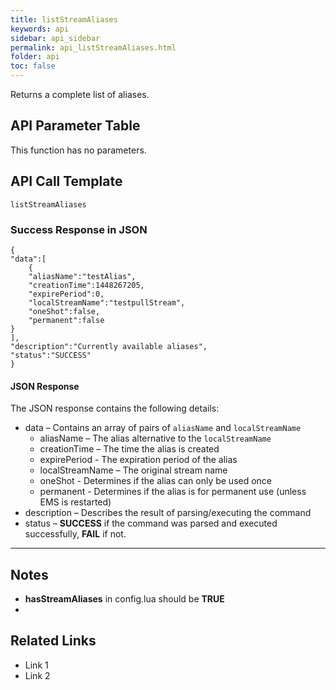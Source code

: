 ```yaml
---
title: listStreamAliases
keywords: api
sidebar: api_sidebar
permalink: api_listStreamAliases.html
folder: api
toc: false
---
```






Returns a complete list of aliases.





## API Parameter Table

This function has no parameters.



## API Call Template

``` 
listStreamAliases
```



### Success Response in JSON

``` 
{
"data":[
    {
    "aliasName":"testAlias",
    "creationTime":1448267205,
    "expirePeriod":0,
    "localStreamName":"testpullStream",
    "oneShot":false,
    "permanent":false
}
],
"description":"Currently available aliases",
"status":"SUCCESS"
}
```



#### JSON Response

The JSON response contains the following details:

- data – Contains an array of pairs of `aliasName` and `localStreamName`
  - aliasName – The alias alternative to the `localStreamName`
  - creationTime – The time the alias is created
  - expirePeriod - The expiration period of the alias
  - localStreamName – The original stream name
  - oneShot - Determines if the alias can only be used once
  - permanent - Determines if the alias is for permanent use (unless EMS is restarted)
- description – Describes the result of parsing/executing the command
- status – **SUCCESS** if the command was parsed and executed successfully, **FAIL** if not.

------

## Notes

- **hasStreamAliases** in config.lua should be **TRUE**
- ​





## **Related Links**

- Link 1
- Link 2